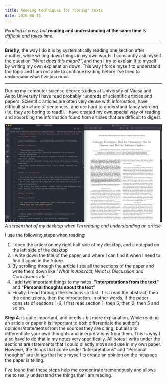 ```yaml
---
title: Reading techniques for "boring" texts
date: 2019-08-11
---
```


*Reading is easy, but* **reading and understanding at the same time** *is difficult and takes time.*

---

**Briefly**, the way I do it is by systematically reading one section after another, while writing down things in my own words. I constantly ask myself the question *"What does this mean?"*, and then I try to explain it to myself by writing my own explanation down. This way I force myself to understand the topic and I am not able to continue reading before I've tried to understand what I've just read.

---

During my computer science degree studies at University of Vaasa and Aalto University I have read probably hundreds of scientific articles and papers. Scientific articles are often very dense with information, have difficult structure of sentences, and use hard to understand fancy wording (i.e. they are boring to read!). I have created my own special way of reading and absorbing the information found from articles that are difficult to digest.

![Screenshot of desktop](desktop-screenshot.png)
*A screenshot of my desktop when I'm reading and understanding an article*

I use the following steps when reading:

1. I open the article on my right half side of my desktop, and a notepad on the left side of the desktop
2. I write down the title of the paper, and where I can find it when I need to find it again in the future
3. By scrolling through the article I see all the sections of the paper and write them down like *"What is Abstract, What is Discussion and Conclusions etc."*.
4. I add two important things to my notes: **"Interpretations from the text"** and **"Personal thoughts about the text"**
5. Finally, I read through the sections so that I first read the abstract, then the conclusions, then the introduction. In other words, if the paper consists of sections 1-6, I first read section 1, then 6, then 2, then 5 and so on. 

**Step 4.** is quite important, and needs a bit more explanation. While reading an article or paper it is important to both differentiate the author's opinions/statements from the sources they are citing, but also to differentiate your own thoughts and interpretations from them. This is why I also have to do that in my notes very specifically. All notes I write under the sections are statements that I could directly move and use in my own paper. However, the things that come under "Interpretations" and "Personal thoughts" are things that help myself to create an opinion on the message the paper is telling.

I've found that these steps help me concentrate tremendously and allows me to really understand the things that I am reading.
